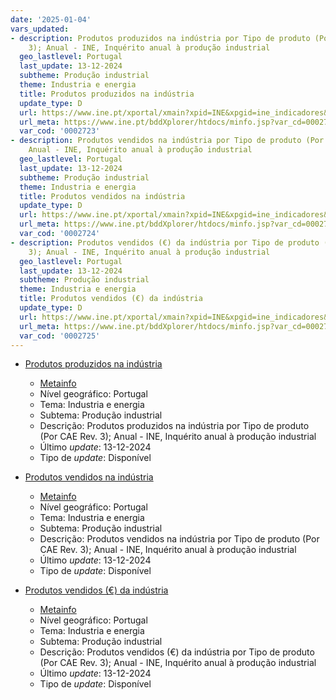 ```yaml
---
date: '2025-01-04'
vars_updated:
- description: Produtos produzidos na indústria por Tipo de produto (Por CAE Rev.
    3); Anual - INE, Inquérito anual à produção industrial
  geo_lastlevel: Portugal
  last_update: 13-12-2024
  subtheme: Produção industrial
  theme: Industria e energia
  title: Produtos produzidos na indústria
  update_type: D
  url: https://www.ine.pt/xportal/xmain?xpid=INE&xpgid=ine_indicadores&indOcorrCod=0002723&contexto=bd&selTab=tab2
  url_meta: https://www.ine.pt/bddXplorer/htdocs/minfo.jsp?var_cd=0002723&lingua=PT
  var_cod: '0002723'
- description: Produtos vendidos na indústria por Tipo de produto (Por CAE Rev. 3);
    Anual - INE, Inquérito anual à produção industrial
  geo_lastlevel: Portugal
  last_update: 13-12-2024
  subtheme: Produção industrial
  theme: Industria e energia
  title: Produtos vendidos na indústria
  update_type: D
  url: https://www.ine.pt/xportal/xmain?xpid=INE&xpgid=ine_indicadores&indOcorrCod=0002724&contexto=bd&selTab=tab2
  url_meta: https://www.ine.pt/bddXplorer/htdocs/minfo.jsp?var_cd=0002724&lingua=PT
  var_cod: '0002724'
- description: Produtos vendidos (€) da indústria por Tipo de produto (Por CAE Rev.
    3); Anual - INE, Inquérito anual à produção industrial
  geo_lastlevel: Portugal
  last_update: 13-12-2024
  subtheme: Produção industrial
  theme: Industria e energia
  title: Produtos vendidos (€) da indústria
  update_type: D
  url: https://www.ine.pt/xportal/xmain?xpid=INE&xpgid=ine_indicadores&indOcorrCod=0002725&contexto=bd&selTab=tab2
  url_meta: https://www.ine.pt/bddXplorer/htdocs/minfo.jsp?var_cd=0002725&lingua=PT
  var_cod: '0002725'
---
```

* [Produtos produzidos na indústria](https://www.ine.pt/xportal/xmain?xpid=INE&xpgid=ine_indicadores&indOcorrCod=0002723&contexto=bd&selTab=tab2)
  * [Metainfo](https://www.ine.pt/bddXplorer/htdocs/minfo.jsp?var_cd=0002723&lingua=PT)
  * Nível geográfico: Portugal
  * Tema: Industria e energia
  * Subtema: Produção industrial
  * Descrição: Produtos produzidos na indústria por Tipo de produto (Por CAE Rev. 3); Anual - INE, Inquérito anual à produção industrial
  * Último _update_: 13-12-2024
  * Tipo de _update_: Disponível

* [Produtos vendidos na indústria](https://www.ine.pt/xportal/xmain?xpid=INE&xpgid=ine_indicadores&indOcorrCod=0002724&contexto=bd&selTab=tab2)
  * [Metainfo](https://www.ine.pt/bddXplorer/htdocs/minfo.jsp?var_cd=0002724&lingua=PT)
  * Nível geográfico: Portugal
  * Tema: Industria e energia
  * Subtema: Produção industrial
  * Descrição: Produtos vendidos na indústria por Tipo de produto (Por CAE Rev. 3); Anual - INE, Inquérito anual à produção industrial
  * Último _update_: 13-12-2024
  * Tipo de _update_: Disponível

* [Produtos vendidos (€) da indústria](https://www.ine.pt/xportal/xmain?xpid=INE&xpgid=ine_indicadores&indOcorrCod=0002725&contexto=bd&selTab=tab2)
  * [Metainfo](https://www.ine.pt/bddXplorer/htdocs/minfo.jsp?var_cd=0002725&lingua=PT)
  * Nível geográfico: Portugal
  * Tema: Industria e energia
  * Subtema: Produção industrial
  * Descrição: Produtos vendidos (€) da indústria por Tipo de produto (Por CAE Rev. 3); Anual - INE, Inquérito anual à produção industrial
  * Último _update_: 13-12-2024
  * Tipo de _update_: Disponível

